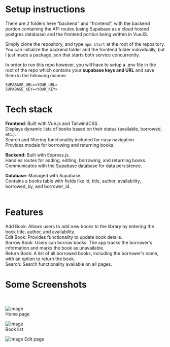 # Setup instructions
There are 2 folders here "backend" and "frontend", with the backend portion containing the API routes (using Supabase as a cloud hosted postgres database) and the frontend portion being written in VueJS. <br>

Simply clone the repository, and type `npm start` at the root of the repository. You can initialize the backend folder and the frontend folder individually, but I just made a package.json that starts both service concurrently. <br>

In order to run this repo however, you will have to setup a .env file in the root of the repo which contains your **supabase keys and URL** and save them in the following manner
```
SUPABASE_URL=<YOUR_URL>
SUPABASE_KEY=<YOUR_KEY>
```
# Tech stack
**Frontend**: Built with Vue.js and TailwindCSS.<br>
Displays dynamic lists of books based on their status (available, borrowed, etc.).<br>
Search and filtering functionality included for easy navigation.<br>
Provides modals for borrowing and returning books.<br>

**Backend**: Built with Express.js.<br>
Handles routes for adding, editing, borrowing, and returning books.<br>
Communicates with the Supabase database for data persistence.<br>

**Database**: Managed with Supabase.<br>
Contains a books table with fields like id, title, author, availability, borrowed_by, and borrower_id.<br>
<br>

# Features <br>
Add Book: Allows users to add new books to the library by entering the book title, author, and availability. <br>
Edit Book: Provides functionality to update book details. <br>
Borrow Book: Users can borrow books. The app tracks the borrower's information and marks the book as unavailable. <br>
Return Book: A list of all borrowed books, including the borrower's name, with an option to return the book. <br>
Search: Search functionality available on all pages. <br>


# Some Screenshots
<br>

![image](https://github.com/user-attachments/assets/e17df4d4-50d1-4778-ba6e-89287ace2279) <br>
Home page <br>

![image](https://github.com/user-attachments/assets/2c4e05a7-0af6-486d-9101-f47acb22ea6b) <br>
Book list <br>

![image](https://github.com/user-attachments/assets/e4e22b1a-fb16-46f7-844b-8a47f7c69c3b)
Edit page <br>
